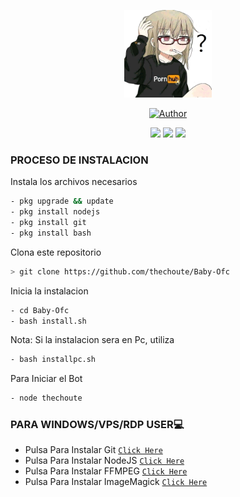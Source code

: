 <p align="center">
<img src="./media/pornhub.jpg" width="140" height="140"/>
<p align="center">

<p align="center">
<a href="https://github.com/thechoute/"><img title="Author" src="https://img.shields.io/badge/Author-𝕿𝖍ٌ𝖊𝕮𝖍𝖔𝖚𝖙𝖊-red.svg?style=for-the-badge&logo=github"></a>

<p align="center">

<p align="center">
<a href="http://wa.me/18299897014" target="blank"><img src="https://img.shields.io/badge/Whatsapp-30302f?style=flat&logo=whatsapp" /></a>
<a href="http://www.instagram.com/the_choute_" target="blank"><img src="https://img.shields.io/badge/Instagram-30302f?style=flat&logo=instagram" /></a>
<a href="https://www.youtube.com/channel/UC-HPutaDGeTPjrCId0bXQgg" target="blank"><img src="https://img.shields.io/badge/Youtube-30302f?style=flat&logo=youtube" /></a>
<p align="center">
</p>

### PROCESO DE INSTALACION
Instala los archivos necesarios
```bash
- pkg upgrade && update
- pkg install nodejs
- pkg install git
- pkg install bash
```

Clona este repositorio
 ```bash
> git clone https://github.com/thechoute/Baby-Ofc
```

Inicia la instalacion
```bash
- cd Baby-Ofc
- bash install.sh
```
Nota: Si la instalacion sera en Pc, utiliza
```bash
- bash installpc.sh
```

Para Iniciar el Bot
 ```bash
- node thechoute
```
### PARA WINDOWS/VPS/RDP USER💻

- Pulsa Para Instalar Git [`Click Here`](https://git-scm.com/downloads) <br>
- Pulsa Para Instalar NodeJS [`Click Here`](https://nodejs.org/en/download) <br>
- Pulsa Para Instalar FFMPEG [`Click Here`](https://ffmpeg.org/download.html) 
- Pulsa Para Instalar ImageMagick [`Click Here`](https://imagemagick.org/script/download.php)
